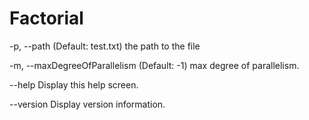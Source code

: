 # Factorial
 
 -p, --path                      (Default: test.txt) the path to the file

  -m, --maxDegreeOfParallelism    (Default: -1) max degree of parallelism.

  --help                          Display this help screen.

  --version                       Display version information.